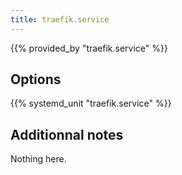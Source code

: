 ```yaml
---
title: traefik.service
---
```


{{% provided_by "traefik.service" %}}

## Options

{{% systemd_unit "traefik.service" %}}

## Additionnal notes

Nothing here.
